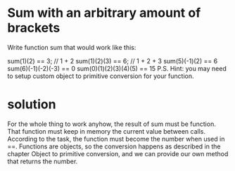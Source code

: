 # Sum with an arbitrary amount of brackets

Write function sum that would work like this:

sum(1)(2) == 3; // 1 + 2
sum(1)(2)(3) == 6; // 1 + 2 + 3
sum(5)(-1)(2) == 6
sum(6)(-1)(-2)(-3) == 0
sum(0)(1)(2)(3)(4)(5) == 15
P.S. Hint: you may need to setup custom object to primitive conversion for your function.

# solution
For the whole thing to work anyhow, the result of sum must be function.
That function must keep in memory the current value between calls.
According to the task, the function must become the number when used in ==. Functions are objects, so the conversion happens as described in the chapter Object to primitive conversion, and we can provide our own method that returns the number.